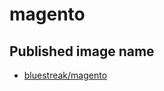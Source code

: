 # magento

## Published image name

* [bluestreak/magento](https://hub.docker.com/r/bluestreak/magento/)
